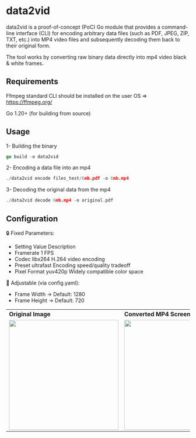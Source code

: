 # data2vid

data2vid is a proof-of-concept (PoC) Go module that provides a command-line interface (CLI) for encoding arbitrary data files (such as PDF, JPEG, ZIP, TXT, etc.) into MP4 video files and subsequently decoding them back to their original form.  

The tool works by converting raw binary data directly into mp4 video black & white frames.  

## Requirements

Ffmpeg standard CLI should be installed on the user OS => https://ffmpeg.org/  

Go 1.20+ (for building from source)  


## Usage

1- Building the binary  

```go
go build -o data2vid
```

2- Encoding a data file into an mp4  

```go
./data2vid encode files_test/6mb.pdf -o 6mb.mp4
```

3- Decoding the original data from the mp4  
```go
./data2vid decode 6mb.mp4 -o original.pdf
```

## Configuration  

🔒 Fixed Parameters:  
  - Setting	Value	Description  
  - Framerate	1 FPS	
  - Codec	libx264	H.264 video encoding  
  - Preset	ultrafast	Encoding speed/quality tradeoff  
  - Pixel Format	yuv420p	Widely compatible color space  

📏 Adjustable (via config.yaml):  
  - Frame Width -> Default: 1280  
  - Frame Height -> Default: 720  

<div align="center">
<table>
  <tr>
    <td><strong>Original Image</strong></td>
    <td><strong>Converted MP4 Screenshot</strong></td>
  </tr>
  <tr>
    <td><img src="https://camo.githubusercontent.com/7bd57e32f00815ff4bb10e1eeca5e322208e3a29d98a43012387f5dd863209b7/68747470733a2f2f692e6962622e636f2f6a6b317948747a6d2f68656c6c6f2e706e67" width="300" /></td>
    <td><img src="https://i.ibb.co/MQpJkFC/Screenshot-from-2025-04-05-17-10-18.png" width="300"/></td>
  </tr>
</table>
</div>



#